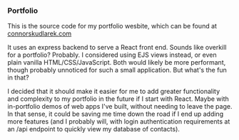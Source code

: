 ### Portfolio
This is the source code for my portfolio wesbite, which can be found at [connorskudlarek.com](http://www.connorskudlarek.com/)

It uses an express backend to serve a React front end. Sounds like overkill for a portfolio? Probably. I considered using EJS views instead, or even plain vanilla HTML/CSS/JavaScript. Both would likely be more performant, though probably unnoticed for such a small application. But what's the fun in that?

I decided that it should make it easier for me to add greater functionality and complexity to my portfolio in the future if I start with React. Maybe with in-portfolio demos of web apps I've built, without needing to leave the page. In that sense, it could be saving me time down the road if I end up adding more features (and I probably will, with login authentication requirements at an /api endpoint to quickly view my database of contacts).
